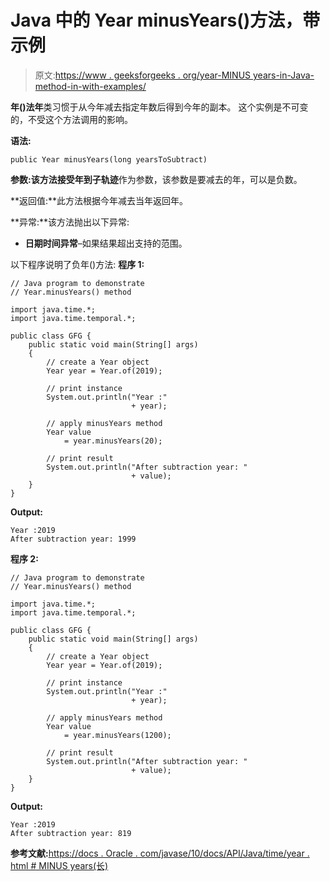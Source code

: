 # Java 中的 Year minusYears()方法，带示例

> 原文:[https://www . geeksforgeeks . org/year-MINUS years-in-Java-method-in-with-examples/](https://www.geeksforgeeks.org/year-minusyears-method-in-java-with-examples/)

**年()**法**年**类习惯于从今年减去指定年数后得到今年的副本。
这个实例是不可变的，不受这个方法调用的影响。

**语法:**

```
public Year minusYears(long yearsToSubtract)

```

**参数:**该方法接受**年到子轨迹**作为参数，该参数是要减去的年，可以是负数。

**返回值:**此方法根据今年减去当年返回年。

**异常:**该方法抛出以下异常:

*   **日期时间异常**–如果结果超出支持的范围。

以下程序说明了负年()方法:
**程序 1:**

```
// Java program to demonstrate
// Year.minusYears() method

import java.time.*;
import java.time.temporal.*;

public class GFG {
    public static void main(String[] args)
    {
        // create a Year object
        Year year = Year.of(2019);

        // print instance
        System.out.println("Year :"
                           + year);

        // apply minusYears method
        Year value
            = year.minusYears(20);

        // print result
        System.out.println("After subtraction year: "
                           + value);
    }
}
```

**Output:**

```
Year :2019
After subtraction year: 1999

```

**程序 2:**

```
// Java program to demonstrate
// Year.minusYears() method

import java.time.*;
import java.time.temporal.*;

public class GFG {
    public static void main(String[] args)
    {
        // create a Year object
        Year year = Year.of(2019);

        // print instance
        System.out.println("Year :"
                           + year);

        // apply minusYears method
        Year value
            = year.minusYears(1200);

        // print result
        System.out.println("After subtraction year: "
                           + value);
    }
}
```

**Output:**

```
Year :2019
After subtraction year: 819

```

**参考文献:**[https://docs . Oracle . com/javase/10/docs/API/Java/time/year . html # MINUS years(长)](https://docs.oracle.com/javase/10/docs/api/java/time/Year.html#minusYears(long))